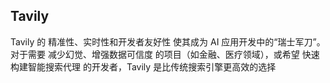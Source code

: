 ## Tavily

Tavily 的 精准性、实时性和开发者友好性 使其成为 AI 应用开发中的“瑞士军刀”。对于需要 减少幻觉、增强数据可信度 的项目（如金融、医疗领域），或希望 快速构建智能搜索代理 的开发者，Tavily 是比传统搜索引擎更高效的选择

